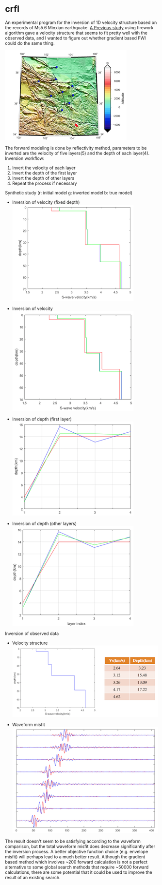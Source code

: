 # crfl

An experimental program for the inversion of 1D velocity structure based on the records of Ms5.6 Minxian earthquake. [A Previous study](https://www.researchgate.net/publication/317559025_Crustal_velocity_structure_of_central_Gansu_Province_from_regional_seismic_waveform_inversion_using_firework_algorithm) using firework algorithm gave a velocity structure that seems to fit pretty well with the observed data, and I wanted to figure out whether gradient based FWI could do the same thing.

![Epicenter and station position](https://raw.githubusercontent.com/libcy/crfl/master/img/position.png)

The forward modeling is done by reflectivity method, parameters to be inverted are the velocity of five layers(5) and the depth of each layer(4). Inversion workflow:

1. Invert the velocity of each layer
2. Invert the depth of the first layer
3. Invert the depth of other layers
4. Repeat the process if necessary

Synthetic study (r: initial model  g: inverted model  b: true model)

* Inversion of velocity (fixed depth)<br>
  ![](https://raw.githubusercontent.com/libcy/crfl/master/img/syn1.png)

* Inversion of velocity<br>
  ![](https://raw.githubusercontent.com/libcy/crfl/master/img/syn2.png)

* Inversion of depth (first layer)<br>
  ![](https://raw.githubusercontent.com/libcy/crfl/master/img/syn3.png)

* Inversion of depth (other layers)<br>
  ![](https://raw.githubusercontent.com/libcy/crfl/master/img/syn4.png)

Inversion of observed data

* Velocity structure<br>
  ![](https://raw.githubusercontent.com/libcy/crfl/master/img/obs1.png)

* Waveform misfit<br>
  ![](https://raw.githubusercontent.com/libcy/crfl/master/img/obs2.png)

The result doesn't seem to be satisfying according to the waveform comparison, but the total waveform misfit does decrease significantly after the inversion process. A better objective function choice (e.g. envelope misfit) will perhaps lead to a much better result. Although the gradient based method which involves ~200 forward calculation is not a perfect alternative to some global search methods that require ~50000 forward calculations, there are some potential that it could be used to improve the result of an existing search.
